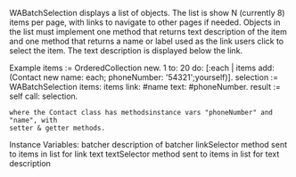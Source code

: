 WABatchSelection displays a list of objects. The list is show N (currently 8) items per page, with links to navigate to other pages if needed. Objects in the list must implement one method that returns text description of the item and one method that returns a name or label used as the link users click to select the item. The text description is displayed below the link.

Example
	items := OrderedCollection new.
	1 to: 20 do: [:each | items add: (Contact new name: each; phoneNumber: '54321';yourself)].
	selection := WABatchSelection items: items link: #name text: #phoneNumber.
	result := self call: selection.

	where the Contact class has methodsinstance vars "phoneNumber" and "name", with
	setter & getter methods.

Instance Variables:
	batcher	<WABatchedList>	description of batcher
	linkSelector	<Symbol>	method sent to items in list for link text
	textSelector	<Symbol>	method sent to items in list for text description

